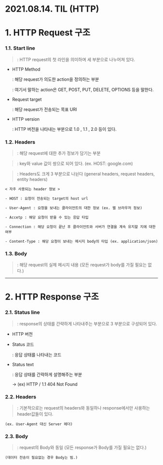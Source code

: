 # 2021.08.14. TIL (HTTP)

# 1. HTTP Request 구조

### 1.1. Start line
> : HTTP request의 첫 라인을 의미하며 세 부분으로 나누어져 있다.

- HTTP Method

	: 해당 request가 의도한 action을 정의하는 부분

	: 여기서 말하는 action은 GET, POST, PUT, DELETE, OPTIONS 등을 말한다.

- Request target
		
	: 해당 request가 전송되는 목표 URI 

- HTTP version

	: HTTP 버전을 나타내는 부분으로 1.0 , 1.1 , 2.0 등이 있다.

### 1.2. Headers

> : 해당 request에 대한 추가 정보가 담기는 부분

> : key와 value 값이 쌍으로 되어 있다. (ex. HOST: google.com)

> : Headers도 크게 3 부분으로 나뉜다 (general headers, request headers, entity headers)

```
< 자주 사용되는 header 정보 >

- HOST : 요청이 전송되는 target의 host url

- User-Agent : 요청을 보내는 클라이언트의 대한 정보 (ex. 웹 브라우저 정보)

- Accetp : 해당 요청이 받을 수 있는 응답 타입

- Connection : 해당 요청이 끝난 후 클라이언트와 서버가 연결을 계속 유지할 지에 대한 여부

- Content-Type : 해당 요청이 보내는 메시지 body의 타입 (ex. application/json) 

```

### 1.3. Body

> : 해당 request의 실제 메시지 내용 (모든 request가 body를 가질 필요는 없다.)

---

# 2. HTTP Response 구조

### 2.1. Status line

> : response의 상태를 간략하게 나타내주는 부분으로 3 부분으로 구성되어 있다.

- HTTP 버전

- Status 코드

	: 응답 상태를 나타내는 코드

- Status text

	: 응답 상태를 간략하게 설명해주는 부분

	-> (ex) HTTP / 1.1 404 Not Found


### 2.2. Headers

> : 기본적으로는 request의 headers와 동일하나 response에서만 사용하는 header값들이 있다.
 
	(ex. User-Agent 대신 Server 헤더)

### 2.3. Body

> : request의 Body와 동일  (모든 response가 Body를 가질 필요는 없다.)

	(데이터 전송이 필요없는 경우 Body는 빔.)

